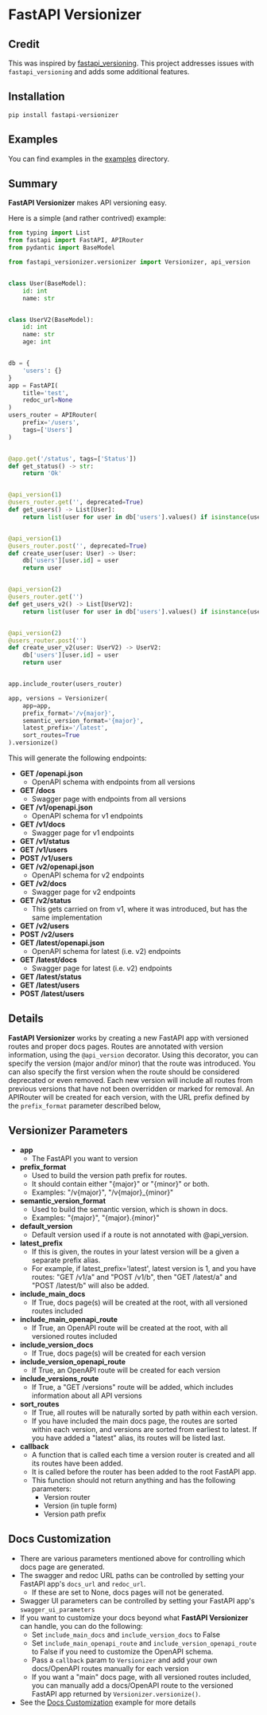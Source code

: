 # FastAPI Versionizer

## Credit
This was inspired by [fastapi_versioning](https://github.com/DeanWay/fastapi-versioning).
This project addresses issues with `fastapi_versioning` and adds some additional features.

## Installation
`pip install fastapi-versionizer`

## Examples
You can find examples in the [examples](/examples) directory.

## Summary
<b>FastAPI Versionizer</b> makes API versioning easy.

Here is a simple (and rather contrived) example:

```python
from typing import List
from fastapi import FastAPI, APIRouter
from pydantic import BaseModel

from fastapi_versionizer.versionizer import Versionizer, api_version


class User(BaseModel):
    id: int
    name: str


class UserV2(BaseModel):
    id: int
    name: str
    age: int


db = {
    'users': {}
}
app = FastAPI(
    title='test',
    redoc_url=None
)
users_router = APIRouter(
    prefix='/users',
    tags=['Users']
)


@app.get('/status', tags=['Status'])
def get_status() -> str:
    return 'Ok'


@api_version(1)
@users_router.get('', deprecated=True)
def get_users() -> List[User]:
    return list(user for user in db['users'].values() if isinstance(user, User))


@api_version(1)
@users_router.post('', deprecated=True)
def create_user(user: User) -> User:
    db['users'][user.id] = user
    return user


@api_version(2)
@users_router.get('')
def get_users_v2() -> List[UserV2]:
    return list(user for user in db['users'].values() if isinstance(user, UserV2))


@api_version(2)
@users_router.post('')
def create_user_v2(user: UserV2) -> UserV2:
    db['users'][user.id] = user
    return user


app.include_router(users_router)

app, versions = Versionizer(
    app=app,
    prefix_format='/v{major}',
    semantic_version_format='{major}',
    latest_prefix='/latest',
    sort_routes=True
).versionize()
```

This will generate the following endpoints:
- <b>GET /openapi.json</b>
  - OpenAPI schema with endpoints from all versions
- <b>GET /docs</b>
  - Swagger page with endpoints from all versions
- <b>GET /v1/openapi.json</b>
  - OpenAPI schema for v1 endpoints
- <b>GET /v1/docs</b>
  - Swagger page for v1 endpoints
- <b>GET /v1/status</b>
- <b>GET /v1/users</b>
- <b>POST /v1/users</b>
- <b>GET /v2/openapi.json</b>
  - OpenAPI schema for v2 endpoints
- <b>GET /v2/docs</b>
  - Swagger page for v2 endpoints
- <b>GET /v2/status</b>
  - This gets carried on from v1, where it was introduced, but has the same implementation
- <b>GET /v2/users</b>
- <b>POST /v2/users</b>
- <b>GET /latest/openapi.json</b>
  - OpenAPI schema for latest (i.e. v2) endpoints
- <b>GET /latest/docs</b>
  - Swagger page for latest (i.e. v2) endpoints
- <b>GET /latest/status</b>
- <b>GET /latest/users</b>
- <b>POST /latest/users</b>

## Details
<b>FastAPI Versionizer</b> works by creating a new FastAPI app with versioned routes and proper docs pages.
Routes are annotated with version information, using the `@api_version` decorator.
Using this decorator, you can specify the version (major and/or minor) that the route was introduced.
You can also specify the first version when the route should be considered deprecated or even removed.
Each new version will include all routes from previous versions that have not been overridden or marked for removal.
An APIRouter will be created for each version, with the URL prefix defined by the `prefix_format` parameter described below,

## Versionizer Parameters
- <b>app</b>
  - The FastAPI you want to version
- <b>prefix_format</b>
  - Used to build the version path prefix for routes.
  - It should contain either "{major}" or "{minor}" or both.
  - Examples: "/v{major}", "/v{major}_{minor}"
- <b>semantic_version_format</b>
  - Used to build the semantic version, which is shown in docs.
  - Examples: "{major}", "{major}.{minor}"
- <b>default_version</b>
  - Default version used if a route is not annotated with @api_version.
- <b>latest_prefix</b>
  - If this is given, the routes in your latest version will be a given a separate prefix alias.
  - For example, if latest_prefix='latest', latest version is 1, and you have routes: "GET /v1/a" and "POST /v1/b", then "GET /latest/a" and "POST /latest/b" will also be added.
- <b>include_main_docs</b>
  - If True, docs page(s) will be created at the root, with all versioned routes included
- <b>include_main_openapi_route</b>
  - If True, an OpenAPI route will be created at the root, with all versioned routes included
- <b>include_version_docs</b>
  - If True, docs page(s) will be created for each version
- <b>include_version_openapi_route</b>
  - If True, an OpenAPI route will be created for each version
- <b>include_versions_route</b>
  - If True, a "GET /versions" route will be added, which includes information about all API versions
- <b>sort_routes</b>
  - If True, all routes will be naturally sorted by path within each version.
  - If you have included the main docs page, the routes are sorted within each version, and versions are sorted from earliest to latest. If you have added a "latest" alias, its routes will be listed last.
- <b>callback</b>
  - A function that is called each time a version router is created and all its routes have been added.
  - It is called before the router has been added to the root FastAPI app.
  - This function should not return anything and has the following parameters:
    - Version router
    - Version (in tuple form)
    - Version path prefix

## Docs Customization
- There are various parameters mentioned above for controlling which docs page are generated.
- The swagger and redoc URL paths can be controlled by setting your FastAPI app's `docs_url` and `redoc_url`.
  - If these are set to None, docs pages will not be generated.
- Swagger UI parameters can be controlled by setting your FastAPI app's `swagger_ui_parameters`
- If you want to customize your docs beyond what <b>FastAPI Versionizer</b> can handle, you can do the following:
  - Set `include_main_docs` and `include_version_docs` to False
  - Set `include_main_openapi_route` and `include_version_openapi_route` to False if you need to customize the OpenAPI schema.
  - Pass a `callback` param to `Versionizer` and add your own docs/OpenAPI routes manually for each version
  - If you want a "main" docs page, with all versioned routes included, you can manually add a docs/OpenAPI route to the versioned FastAPI app returned by `Versionizer.versionize()`.
- See the [Docs Customization](/examples/docs_customization.py) example for more details
